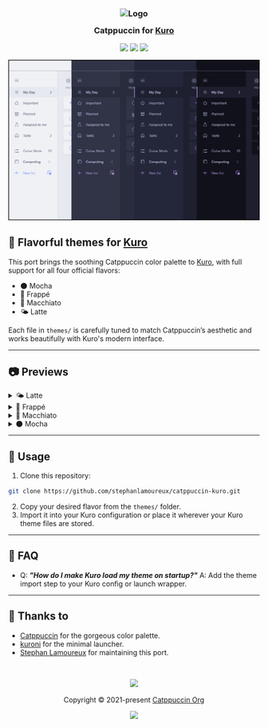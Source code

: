 <h3 align="center">
	<img src="https://raw.githubusercontent.com/catppuccin/catppuccin/main/assets/logos/exports/1544x1544_circle.png" width="100" alt="Logo"/><br/>
	<img src="https://raw.githubusercontent.com/catppuccin/catppuccin/main/assets/misc/transparent.png" height="30" width="0px"/>
	Catppuccin for <a href="https://github.com/kuroni/kuro">Kuro</a>
	<img src="https://raw.githubusercontent.com/catppuccin/catppuccin/main/assets/misc/transparent.png" height="30" width="0px"/>
</h3>

<p align="center">
	<a href="https://github.com/stephanlamoureux/catppuccin-kuro/stargazers"><img src="https://img.shields.io/github/stars/stephanlamoureux/catppuccin-kuro?colorA=363a4f&colorB=b7bdf8&style=for-the-badge"></a>
	<a href="https://github.com/stephanlamoureux/catppuccin-kuro/issues"><img src="https://img.shields.io/github/issues/stephanlamoureux/catppuccin-kuro?colorA=363a4f&colorB=f5a97f&style=for-the-badge"></a>
	<a href="https://github.com/stephanlamoureux/catppuccin-kuro/contributors"><img src="https://img.shields.io/github/contributors/stephanlamoureux/catppuccin-kuro?colorA=363a4f&colorB=a6da95&style=for-the-badge"></a>
</p>

<p align="center">
	<img src="assets/preview.png" width="700"/>
</p>

## 🎨 Flavorful themes for [Kuro](https://github.com/kuroni/kuro)

This port brings the soothing Catppuccin color palette to [Kuro](https://github.com/kuroni/kuro), with full support for all four official flavors:

- 🌑 Mocha
- 🧊 Frappé
- 🍵 Macchiato
- 🌤️ Latte

Each file in `themes/` is carefully tuned to match Catppuccin’s aesthetic and works beautifully with Kuro's modern interface.

---

## 📷 Previews

<details>
<summary>🌤️ Latte</summary>
<img src="assets/latte.png"/>
</details>
<details>
<summary>🧊 Frappé</summary>
<img src="assets/frappe.png"/>
</details>
<details>
<summary>🍵 Macchiato</summary>
<img src="assets/macchiato.png"/>
</details>
<details>
<summary>🌑 Mocha</summary>
<img src="assets/mocha.png"/>
</details>

---

## 🚀 Usage

1. Clone this repository:
```bash
git clone https://github.com/stephanlamoureux/catppuccin-kuro.git
```

2. Copy your desired flavor from the `themes/` folder.
3. Import it into your Kuro configuration or place it wherever your Kuro theme files are stored.

---

## 🙋 FAQ

- Q: **_"How do I make Kuro load my theme on startup?"_**  A: Add the theme import step to your Kuro config or launch wrapper.

---

## 💝 Thanks to

- [Catppuccin](https://github.com/catppuccin) for the gorgeous color palette.
- [kuroni](https://github.com/kuroni/kuro) for the minimal launcher.
- [Stephan Lamoureux](https://github.com/stephanlamoureux) for maintaining this port.

&nbsp;

<p align="center">
	<img src="https://raw.githubusercontent.com/catppuccin/catppuccin/main/assets/footers/gray0_ctp_on_line.svg?sanitize=true" />
</p>

<p align="center">
	Copyright &copy; 2021-present <a href="https://github.com/catppuccin" target="_blank">Catppuccin Org</a>
</p>

<p align="center">
	<a href="https://github.com/catppuccin/catppuccin/blob/main/LICENSE"><img src="https://img.shields.io/static/v1.svg?style=for-the-badge&label=License&message=MIT&logoColor=d9e0ee&colorA=363a4f&colorB=b7bdf8"/></a>
</p>